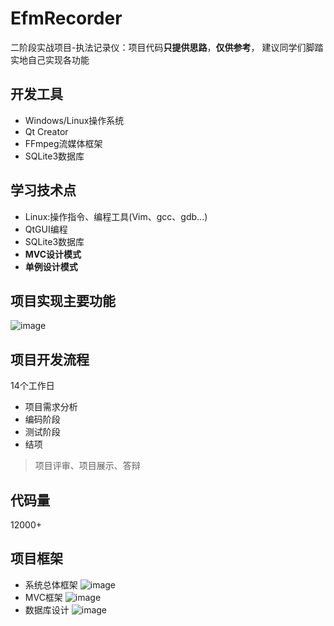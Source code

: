 # EfmRecorder
二阶段实战项目-执法记录仪：项目代码**只提供思路**，**仅供参考**，
建议同学们脚踏实地自己实现各功能

## 开发工具
- Windows/Linux操作系统
- Qt Creator
- FFmpeg流媒体框架
- SQLite3数据库

## 学习技术点
- Linux:操作指令、编程工具(Vim、gcc、gdb...)
- QtGUI编程
- SQLite3数据库
- **MVC设计模式**
- **单例设计模式**

## 项目实现主要功能
![image](https://user-images.githubusercontent.com/107353989/210955069-94199a62-10a6-4331-8a53-cef1b467c5aa.png)

## 项目开发流程
14个工作日
- 项目需求分析
- 编码阶段
- 测试阶段
- 结项
> 项目评审、项目展示、答辩

## 代码量
12000+

## 项目框架
- 系统总体框架
![image](https://user-images.githubusercontent.com/107353989/210955237-f60724ec-d7ba-493b-add6-0a7ec42200bc.png)
- MVC框架
![image](https://user-images.githubusercontent.com/107353989/210955309-2d28ab61-7cd2-4011-819d-659da7765437.png)
- 数据库设计
![image](https://user-images.githubusercontent.com/107353989/210955361-582ecd62-f9f5-4d4c-9e23-1718f63a5ee3.png)
